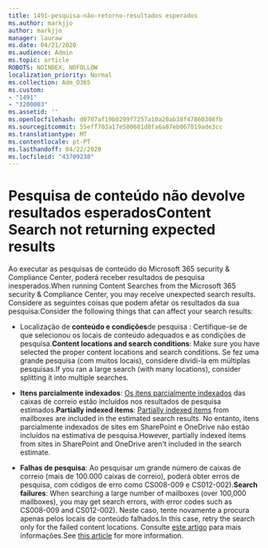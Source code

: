 ```yaml
---
title: 1491-pesquisa-não-retorno-resultados esperados
ms.author: markjjo
author: markjjo
manager: lauraw
ms.date: 04/21/2020
ms.audience: Admin
ms.topic: article
ROBOTS: NOINDEX, NOFOLLOW
localization_priority: Normal
ms.collection: Adm_O365
ms.custom:
- "1491"
- "3200003"
ms.assetid: ''
ms.openlocfilehash: d0707af19b0299f7257a10a20ab38f47860308fb
ms.sourcegitcommit: 55eff703a17e500681d8fa6a87eb067019ade3cc
ms.translationtype: MT
ms.contentlocale: pt-PT
ms.lasthandoff: 04/22/2020
ms.locfileid: "43709238"
---
```

# <a name="content-search-not-returning-expected-results"></a><span data-ttu-id="2ba99-102">Pesquisa de conteúdo não devolve resultados esperados</span><span class="sxs-lookup"><span data-stu-id="2ba99-102">Content Search not returning expected results</span></span>

<span data-ttu-id="2ba99-103">Ao executar as pesquisas de conteúdo do Microsoft 365 security & Compliance Center, poderá receber resultados de pesquisa inesperados.</span><span class="sxs-lookup"><span data-stu-id="2ba99-103">When running Content Searches from the Microsoft 365 security & Compliance Center, you may receive unexpected search results.</span></span> <span data-ttu-id="2ba99-104">Considere as seguintes coisas que podem afetar os resultados da sua pesquisa:</span><span class="sxs-lookup"><span data-stu-id="2ba99-104">Consider the following things that can affect your search results:</span></span>

- <span data-ttu-id="2ba99-105">Localização de **conteúdo e condições**de pesquisa : Certifique-se de que selecionou os locais de conteúdo adequados e as condições de pesquisa.</span><span class="sxs-lookup"><span data-stu-id="2ba99-105">**Content locations and search conditions**: Make sure you have selected the proper content locations and search conditions.</span></span> <span data-ttu-id="2ba99-106">Se fez uma grande pesquisa (com muitos locais), considere dividi-la em múltiplas pesquisas.</span><span class="sxs-lookup"><span data-stu-id="2ba99-106">If you ran a large search (with many locations), consider splitting it into multiple searches.</span></span>

- <span data-ttu-id="2ba99-107">**Itens parcialmente indexados**: [Os itens parcialmente indexados](https://docs.microsoft.com/office365/securitycompliance/partially-indexed-items-in-content-search) das caixas de correio estão incluídos nos resultados de pesquisa estimados.</span><span class="sxs-lookup"><span data-stu-id="2ba99-107">**Partially indexed items**:  [Partially indexed items](https://docs.microsoft.com/office365/securitycompliance/partially-indexed-items-in-content-search) from mailboxes are included in the estimated search results.</span></span> <span data-ttu-id="2ba99-108">No entanto, itens parcialmente indexados de sites em SharePoint e OneDrive não estão incluídos na estimativa de pesquisa.</span><span class="sxs-lookup"><span data-stu-id="2ba99-108">However, partially indexed items from sites in SharePoint and OneDrive aren't included in the search estimate.</span></span>

- <span data-ttu-id="2ba99-109">**Falhas de pesquisa**: Ao pesquisar um grande número de caixas de correio (mais de 100.000 caixas de correio), poderá obter erros de pesquisa, com códigos de erro como CS008-009 e CS012-002).</span><span class="sxs-lookup"><span data-stu-id="2ba99-109">**Search failures**: When searching a large number of mailboxes (over 100,000 mailboxes), you may get search errors, with error codes such as CS008-009 and CS012-002).</span></span> <span data-ttu-id="2ba99-110">Neste caso, tente novamente a procura apenas pelos locais de conteúdo falhados.</span><span class="sxs-lookup"><span data-stu-id="2ba99-110">In this case, retry the search only for the failed content locations.</span></span> <span data-ttu-id="2ba99-111">Consulte [este artigo](https://docs.microsoft.com/office365/securitycompliance/retry-failed-content-search) para mais informações.</span><span class="sxs-lookup"><span data-stu-id="2ba99-111">See  [this article](https://docs.microsoft.com/office365/securitycompliance/retry-failed-content-search) for more information.</span></span>
